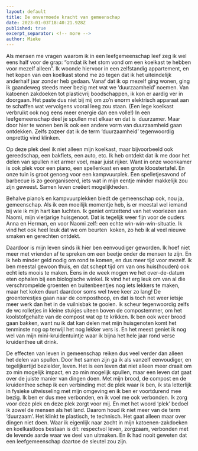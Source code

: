 ```yaml
---
layout: default
title: De onvermoede kracht van gemeenschap
date: 2023-01-03T18:40:21.928Z
published: true
excerpt_separator: <!-- more -->
author: Mieke
---
```

Als mensen me vragen waarom ik in een leefgemeenschap leef zeg ik wel eens half voor de grap: “omdat ik het stom vond om een koelkast te hebben voor mezelf alleen”. Ik woonde hiervoor in een zelfstandig appartement, en het kopen van een koelkast stond me zó tegen dat ik het uiteindelijk anderhalf jaar zonder heb gedaan. Vanaf dat ik op mezelf ging wonen, ging ik gaandeweg steeds meer bezig met wat we ‘duurzaamheid’ noemen. Van katoenen zakdoeken tot plasticvrij boodschappen, ik kon er aardig ver in doorgaan. Het paste dus niet bij mij om zo’n enorm elektrisch apparaat aan te schaffen wat vervolgens vooral leeg zou staan. (Een lege koelkast verbruikt ook nog eens meer energie dan een volle!) In een leefgemeenschap deel je spullen met elkaar en dat is  duurzamer. Maar door hier te wonen ben ik ook een andere vorm van duurzaamheid gaan ontdekken. Zelfs zozeer dat ik de term ‘duurzaamheid’ tegenwoordig onprettig vind klinken. 



Op deze plek deel ik niet alleen mijn koelkast, maar bijvoorbeeld ook gereedschap, een bakfiets, een auto, etc. Ik heb ontdekt dat ik me door het delen van spullen niet armer voel, maar juist rijker. Want in onze woonkamer is ook plek voor een piano, een spellenkast en een grote kloostertafel. En onze tuin is groot genoeg voor een kampvuurplek. Een spelletjesavond of barbecue is zo georganiseerd, iets wat in mijn eentje minder makkelijk zou zijn geweest. Samen leven creëert mogelijkheden. 



Behalve piano’s en kampvuurplekken biedt de gemeenschap ook, nou ja, gemeenschap. Als ik een moeilijk momentje heb, is er meestal wel iemand bij wie ik mijn hart kan luchten. Ik geniet ontzettend van het voorlezen aan Naomi, mijn vierjarige huisgenoot. Dat is tegelijk weer fijn voor de ouders Anna en Herman, en voor Naomi zelf: een echte win-win-win-situatie. Ik vind het ook heel leuk dat we om beurten  koken, zo heb ik al veel nieuwe smaken en gerechten ontdekt. 



Daardoor is mijn leven sinds ik hier ben eenvoudiger geworden. Ik hoef niet meer met vrienden af te spreken om een beetje onder de mensen te zijn. En ik heb minder geld nodig om rond te komen, en dus meer tijd voor mezelf. Ik ben meestal gewoon thuis, en dat schept tijd om van ons huis(houden) ook echt iets moois te maken. Eens in de week mogen we het over-de-datum eten ophalen bij een biologische winkel. Ik vind het erg leuk om van al die verschrompelde groenten en buitenbeentjes nog iets lekkers te maken, maar het koken duurt daardoor soms wel twee keer zo lang! De groenterestjes gaan naar de composthoop, en dat is toch net weer ietsje meer werk dan het in de vuilnisbak te gooien. Ik scheur tegenwoordig zelfs de wc rolletjes in kleine stukjes uiteen boven de compostemmer, om het koolstofgehalte van de compost wat op te krikken. Ik ben ook weer brood gaan bakken, want nu ik dat kan delen met mijn huisgenoten komt het tenminste nog op terwijl het nog lekker vers is. En het meest geniet ik nog wel van mijn mini-kruidentuintje waar ik bijna het hele jaar rond verse kruidenthee uit drink. 



De effecten van leven in gemeenschap reiken dus veel verder dan alleen het delen van spullen. Door het samen zijn ga ik als vanzelf eenvoudiger, en tegelijkertijd bezielder, leven. Het is een leven dat niet alleen meer draait om zo min mogelijk impact, en zo min mogelijk spullen, maar een leven dat gaat over de juiste manier van dingen doen. Met mijn brood, de compost en de kruidenthee schep ik een verbinding met de plek waar ik ben, ik sta letterlijk in fysieke uitwisseling met mijn omgeving en ik ben er voortdurend mee bezig. Ik ben er dus mee verbonden, en ik voel me ook verbonden. Ik zorg voor deze plek en deze plek zorgt voor mij. En met het woord ‘plek’ bedoel ik zowel de mensen als het land. Daarom houd ik niet meer van de term ‘duurzaam’. Het klinkt te plastisch, te technisch. Het gaat alleen maar over dingen niet doen. Waar ik eigenlijk naar zocht in mijn katoenen-zakdoeken en koelkastloos bestaan is dít: respectvol leven, zorgzaam, verbonden met de levende aarde waar we deel van uitmaken. En ik had nooit geweten dat een leefgemeenschap daartoe de sleutel zou zijn.